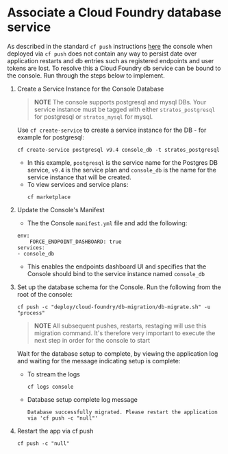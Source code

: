 # Associate a Cloud Foundry database service

As described in the standard `cf push` instructions [here]("../README.md") the console when deployed via `cf push`
 does not contain any way to persist date over application restarts and db entries such as registered endpoints
 and user tokens are lost. To resolve this a Cloud Foundry db service can be bound to the console. Run through 
 the steps below to implement.

1. Create a Service Instance for the Console Database

    > **NOTE** The console supports postgresql and mysql DBs. Your service instance must be tagged with either `stratos_postgresql` for postgresql or `stratos_mysql` for mysql.

    Use `cf create-service` to create a service instance for the DB - for example for postgresql:
    ```
    cf create-service postgresql v9.4 console_db -t stratos_postgresql
    ```
    * In this example, `postgresql` is the service name for the Postgres DB service, `v9.4` is the service plan and `console_db` is the name for the service instance that will be created. 
    * To view services and service plans:
      ```
      cf marketplace
      ```

1. Update the Console's Manifest

   * The the Console `manifest.yml` file and add the following:
    ```
    env:
        FORCE_ENDPOINT_DASHBOARD: true
    services:
    - console_db
    ```

    * This enables the endpoints dashboard UI and specifies that the Console should bind to the service instance named `console_db`

1. Set up the database schema for the Console. Run the following from the root of the console:
    ```
    cf push -c "deploy/cloud-foundry/db-migration/db-migrate.sh" -u "process"
    ```
    > **NOTE** All subsequent pushes, restarts, restaging will use this migration command.
    It's therefore very important to execute the next step in order for the console to start

    Wait for the database setup to complete, by viewing the application log and waiting for the message indicating setup is complete:

    * To stream the logs
      ```
      cf logs console
      ```

    * Database setup complete log message
      ```
      Database successfully migrated. Please restart the application via 'cf push -c "null"'
      ```
   
1. Restart the app via cf push
    ```
    cf push -c "null"
    ```

    
